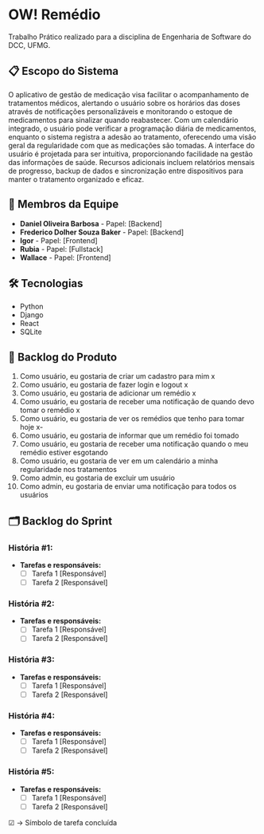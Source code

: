 # OW! Remédio

Trabalho Prático realizado para a disciplina de Engenharia de Software do DCC, UFMG.

## 📋 Escopo do Sistema

O aplicativo de gestão de medicação visa facilitar o acompanhamento de tratamentos médicos, alertando o usuário sobre os horários das doses através de notificações personalizáveis e monitorando o estoque de medicamentos para sinalizar quando reabastecer. Com um calendário integrado, o usuário pode verificar a programação diária de medicamentos, enquanto o sistema registra a adesão ao tratamento, oferecendo uma visão geral da regularidade com que as medicações são tomadas. A interface do usuário é projetada para ser intuitiva, proporcionando facilidade na gestão das informações de saúde. Recursos adicionais incluem relatórios mensais de progresso, backup de dados e sincronização entre dispositivos para manter o tratamento organizado e eficaz.

## 👥 Membros da Equipe

- **Daniel Oliveira Barbosa** - Papel: [Backend]
- **Frederico Dolher Souza Baker** - Papel: [Backend]
- **Igor** - Papel: [Frontend]
- **Rubia** - Papel: [Fullstack]
- **Wallace** - Papel: [Frontend]

## 🛠 Tecnologias

- Python
- Django
- React
- SQLite

## 📜 Backlog do Produto

1. Como usuário, eu gostaria de criar um cadastro para mim x
2. Como usuário, eu gostaria de fazer login e logout x
3. Como usuário, eu gostaria de adicionar um remédio x
4. Como usuário, eu gostaria de receber uma notificação de quando devo tomar o remédio x
5. Como usuário, eu gostaria de ver os remédios que tenho para tomar hoje x-
6. Como usuário, eu gostaria de informar que um remédio foi tomado
7. Como usuário, eu gostaria de receber uma notificação quando o meu remédio estiver esgotando
8. Como usuário, eu gostaria de ver em um calendário a minha regularidade nos tratamentos
10. Como admin, eu gostaria de excluir um usuário
11. Como admin, eu gostaria de enviar uma notificação para todos os usuários

## 🗂 Backlog do Sprint

### História #1:
- **Tarefas e responsáveis:**
  - ☐ Tarefa 1 [Responsável]
  - ☐ Tarefa 2 [Responsável]

### História #2:
- **Tarefas e responsáveis:**
  - ☐ Tarefa 1 [Responsável]
  - ☐ Tarefa 2 [Responsável]

### História #3:
- **Tarefas e responsáveis:**
  - ☐ Tarefa 1 [Responsável]
  - ☐ Tarefa 2 [Responsável]

### História #4:
- **Tarefas e responsáveis:**
  - ☐ Tarefa 1 [Responsável]
  - ☐ Tarefa 2 [Responsável]

### História #5:
- **Tarefas e responsáveis:**
  - ☐ Tarefa 1 [Responsável]
  - ☐ Tarefa 2 [Responsável]

☑ -> Símbolo de tarefa concluída

